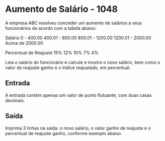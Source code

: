 # Aumento de Salário - 1048

A empresa ABC resolveu conceder um aumento de salários a seus funcionários de acordo com a tabela abaixo:

Salário	
0 - 400.00
400.01 - 800.00
800.01 - 1200.00
1200.01 - 2000.00
Acima de 2000.00

Percentual de Reajuste
15%
12%
10%
7%
4%

Leia o salário do funcionário e calcule e mostre o novo salário, bem como o valor de reajuste ganho e o índice reajustado, em percentual.

## Entrada
A entrada contém apenas um valor de ponto flutuante, com duas casas decimais.

## Saída
Imprima 3 linhas na saída: o novo salário, o valor ganho de reajuste e o percentual de reajuste ganho, conforme exemplo abaixo.